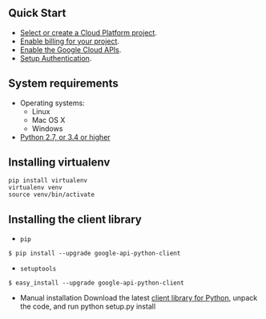 ## Quick Start

- [Select or create a Cloud Platform project](https://console.cloud.google.com/project).
- [Enable billing for your project](https://cloud.google.com/billing/docs/how-to/modify-project#enable_billing_for_a_project).
- [Enable the Google Cloud APIs](https://cloud.google.com/apis/docs/getting-started).
- [Setup Authentication](https://googleapis.dev/python/google-api-core/latest/auth.html).

## System requirements
* Operating systems:
    * Linux
    * Mac OS X
    * Windows
* [Python 2.7, or 3.4 or higher](http://python.org/download/)

## Installing virtualenv

```
pip install virtualenv
virtualenv venv
source venv/bin/activate
```

## Installing the client library

* `pip`
```
$ pip install --upgrade google-api-python-client
```

* `setuptools`
```
$ easy_install --upgrade google-api-python-client
```

* Manual installation
Download the latest [client library for Python](https://pypi.org/project/google-api-python-client/), unpack the code, and run python setup.py install 

```
